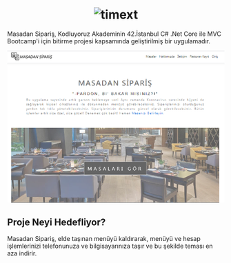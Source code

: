 <h1 align="center">
	<img width="360" src="ProjectRestaurant\ProjectRestaurant\wwwroot\img\logo-and-text.png" alt="timext">
</h1>

Masadan Sipariş, Kodluyoruz Akademinin 42.İstanbul C# .Net Core ile MVC Bootcamp'i için bitirme projesi kapsamında geliştirilmiş bir uygulamadır.

![masadan_siparis](screenshot_1.png)

## Proje Neyi Hedefliyor?
Masadan Sipariş, elde taşınan menüyü kaldırarak, menüyü ve hesap işlemlerinizi telefonunuza ve bilgisayarınıza taşır ve bu şekilde teması en aza indirir.

